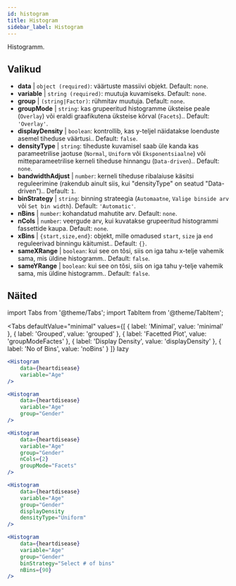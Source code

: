 ```yaml
---
id: histogram
title: Histogram
sidebar_label: Histogram
---
```


Histogramm.

## Valikud

* __data__ | `object (required)`: väärtuste massiivi objekt. Default: `none`.
* __variable__ | `string (required)`: muutuja kuvamiseks. Default: `none`.
* __group__ | `(string|Factor)`: rühmitav muutuja. Default: `none`.
* __groupMode__ | `string`: kas grupeeritud histogramme üksteise peale (`Overlay`) või eraldi graafikutena üksteise kõrval (`Facets`).. Default: `'Overlay'`.
* __displayDensity__ | `boolean`: kontrollib, kas y-teljel näidatakse loenduste asemel tiheduse väärtusi.. Default: `false`.
* __densityType__ | `string`: tiheduste kuvamisel saab üle kanda kas parameetrilise jaotuse (`Normal`, `Uniform` või `Eksponentsiaalne`) või mitteparameetrilise kerneli tiheduse hinnangu (`Data-driven`).. Default: `none`.
* __bandwidthAdjust__ | `number`: kerneli tiheduse ribalaiuse käsitsi reguleerimine (rakendub ainult siis, kui "densityType" on seatud "Data-driven").. Default: `1`.
* __binStrategy__ | `string`: binning strateegia (`Automaatne`, `Valige binside arv` või `Set bin width`). Default: `'Automatic'`.
* __nBins__ | `number`: kohandatud mahutite arv. Default: `none`.
* __nCols__ | `number`: veergude arv, kui kuvatakse grupeeritud histogrammi fassettide kaupa. Default: `none`.
* __xBins__ | `{start,size,end}`: objekt, mille omadused `start`, `size` ja `end` reguleerivad binningu käitumist.. Default: `{}`.
* __sameXRange__ | `boolean`: kui see on tõsi, siis on iga tahu x-telje vahemik sama, mis üldine histogramm.. Default: `false`.
* __sameYRange__ | `boolean`: kui see on tõsi, siis on iga tahu y-telje vahemik sama, mis üldine histogramm.. Default: `false`.


## Näited

import Tabs from '@theme/Tabs';
import TabItem from '@theme/TabItem';

<Tabs
    defaultValue="minimal"
    values={[
        { label: 'Minimal', value: 'minimal' },
        { label: 'Grouped', value: 'grouped' },
        { label: 'Facetted Plot', value: 'groupModeFactes' },
        { label: 'Display Density', value: 'displayDensity' },
        { label: 'No of Bins', value: 'noBins' }
    ]}
    lazy
>

<TabItem value="minimal">

```jsx live
<Histogram 
    data={heartdisease} 
    variable="Age"
/>
```

</TabItem>

<TabItem value="grouped">

```jsx live
<Histogram 
    data={heartdisease} 
    variable="Age"
    group="Gender"
/>
```

</TabItem>

<TabItem value="groupModeFactes">

```jsx live
<Histogram 
    data={heartdisease} 
    variable="Age"
    group="Gender"
    nCols={2}
    groupMode="Facets"
/>
```

</TabItem>

<TabItem value="displayDensity">

```jsx live
<Histogram 
    data={heartdisease} 
    variable="Age"
    group="Gender"
    displayDensity 
    densityType="Uniform"
/>
```

</TabItem>

<TabItem value="noBins">

```jsx live
<Histogram 
    data={heartdisease} 
    variable="Age"
    group="Gender"
    binStrategy="Select # of bins"
    nBins={90}
/>
```

</TabItem>

</Tabs>
